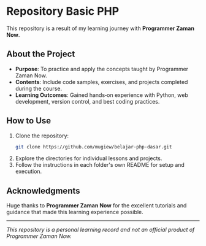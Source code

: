 
# Repository Basic PHP

This repository is a result of my learning journey with **Programmer Zaman Now**.

## About the Project

- **Purpose**: To practice and apply the concepts taught by Programmer Zaman Now.
- **Contents**: Include code samples, exercises, and projects completed during the course.
- **Learning Outcomes**: Gained hands‑on experience with Python, web development, version control, and best coding practices.

## How to Use

1. Clone the repository:
   ```bash
   git clone https://github.com/mugiew/belajar-php-dasar.git
   ```
2. Explore the directories for individual lessons and projects.
3. Follow the instructions in each folder's own README for setup and execution.

## Acknowledgments

Huge thanks to **Programmer Zaman Now** for the excellent tutorials and guidance that made this learning experience possible.

---
*This repository is a personal learning record and not an official product of Programmer Zaman Now.*
